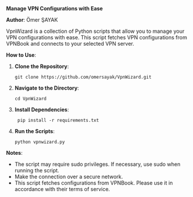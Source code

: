 **Manage VPN Configurations with Ease**

**Author**: Ömer ŞAYAK

VpnWizard is a collection of Python scripts that allow you to manage your VPN configurations with ease. This script fetches VPN configurations from VPNBook and connects to your selected VPN server.


**How to Use**:


1. **Clone the Repository**:

       git clone https://github.com/omersayak/VpnWizard.git

2. **Navigate to the Directory**:

       cd VpnWizard

3. **Install Dependencies**:

        pip install -r requirements.txt

4. **Run the Scripts**:

       python vpnwizard.py


**Notes**:

  - The script may require sudo privileges. If necessary, use sudo when running the script.
  - Make the connection over a secure network.
  - This script fetches configurations from VPNBook. Please use it in accordance with their terms of service.
